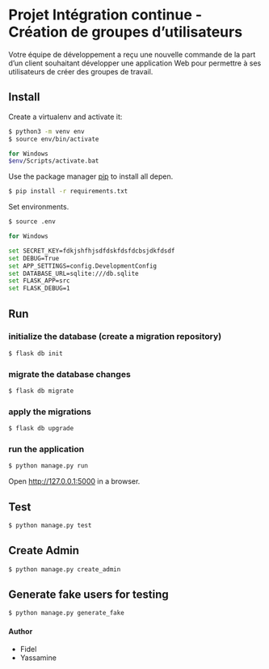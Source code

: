 # Projet Intégration continue - Création de groupes d’utilisateurs

Votre équipe de développement a reçu une nouvelle commande de la part d’un client souhaitant
développer une application Web pour permettre à ses utilisateurs de créer des groupes de travail.

## Install

Create a virtualenv and activate it:

```bash
$ python3 -m venv env
$ source env/bin/activate

for Windows 
$env/Scripts/activate.bat

```

Use the package manager [pip](https://pip.pypa.io/en/stable/) to install all depen.

```bash
$ pip install -r requirements.txt
```

Set environments.

```bash
$ source .env

for Windows 

set SECRET_KEY=fdkjshfhjsdfdskfdsfdcbsjdkfdsdf
set DEBUG=True
set APP_SETTINGS=config.DevelopmentConfig
set DATABASE_URL=sqlite:///db.sqlite
set FLASK_APP=src
set FLASK_DEBUG=1

```

## Run

### initialize the database (create a migration repository)

```bash
$ flask db init
```

### migrate the database changes

```bash
$ flask db migrate
```

### apply the migrations

```bash
$ flask db upgrade
```

### run the application

```bash
$ python manage.py run
```

Open http://127.0.0.1:5000 in a browser.

## Test

```bash
$ python manage.py test
```

## Create Admin

```bash
$ python manage.py create_admin
```

## Generate fake users for testing

```bash
$ python manage.py generate_fake
```

#### Author
- Fidel
- Yassamine